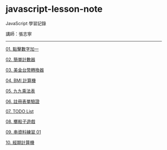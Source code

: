 # javascript-lesson-note

JavaScript 學習記錄

講師：張志寧

---

[01. 點擊數字加一](https://hitanyah.github.io/javascript-lesson-note/public/01.getElementById/index.html)

[02. 簡單計數器](https://hitanyah.github.io/javascript-lesson-note/public/02.簡單計數器/index.html)

[03. 美金台幣轉換器](https://hitanyah.github.io/javascript-lesson-note/public/03.美金台幣轉換器/index.html)

[04. BMI 計算機](https://hitanyah.github.io/javascript-lesson-note/public/04.BMI計算機/index.html)

[05. 九九乘法表](https://hitanyah.github.io/javascript-lesson-note/public/05.九九乘法表/index.html)

[06. 註冊表單驗證](https://hitanyah.github.io/javascript-lesson-note/public/06.註冊表單驗證/index.html)

[07. TODO List](https://hitanyah.github.io/javascript-lesson-note/public/07.TodoList/index.html)

[08. 擲骰子遊戲](https://hitanyah.github.io/javascript-lesson-note/public/08.擲骰子遊戲/index.html)

[09. 串資料練習 01](https://hitanyah.github.io/javascript-lesson-note/public/09.串資料練習01/index.html)

[10. 經期計算機](https://hitanyah.github.io/javascript-lesson-note/public/10.period-calculator/index.html)

